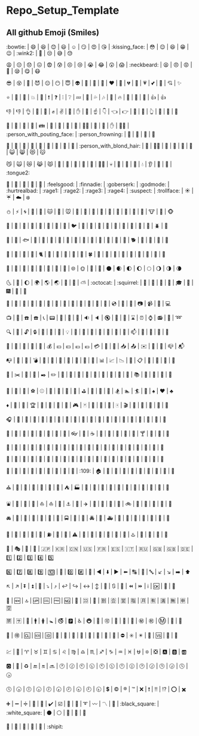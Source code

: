 # Repo_Setup_Template
## All github Emoji (Smiles)

:bowtie: | :smile: | :laughing: | :blush: | :smiley: | :relaxed: | :smirk: | :heart_eyes: | :kissing_heart: | :kissing_face: | :flushed: | :relieved: | :satisfied: | :grin: | :wink: | :wink2: | :tongue: | :unamused: | :sweat_smile: | :sweat:

:weary: | :pensive: | :disappointed: | :confounded: | :fearful: | :cold_sweat: | :persevere: | :cry: | :sob: | :joy: | :astonished: | :scream: | :neckbeard: | :tired_face: | :angry: | :rage: | :triumph: | :sleepy: | :yum: | :mask:

:sunglasses: | :dizzy_face: | :imp: | :smiling_imp: | :neutral_face: | :no_mouth: | :innocent: | :alien: | :yellow_heart: | :blue_heart: | :purple_heart: | :heart: | :green_heart: | :broken_heart: | :heartbeat: | :heartpulse: | :two_hearts: | :revolving_hearts: | :cupid: | :sparkles:

:star: | :star2: | :dizzy: | :collision: | :anger: | :exclamation: | :question: | :grey_exclamation: | :grey_question: | :zzz: | :dash: | :sweat_drops: | :notes: | :musical_note: | :fire: | :hankey: | :poop: | :shit: | :+1: | :thumbsup:

:-1: | :thumbsdown: | :ok_hand: | :punch: | :facepunch: | :fist: | :v: | :wave: | :hand: | :open_hands: | :point_up: | :point_down: | :point_left: | :point_right: | :raised_hands: | :pray: | :point_up_2: | :clap: | :muscle: | :metal:

:walking: | :runner: | :running: | :couple: | :family: | :two_men_holding_hands: | :two_women_holding_hands: | :dancer: | :dancers: | :ok_woman: | :no_good: | :information_desk_person: | :raised_hand: | :bride_with_veil: | :person_with_pouting_face: | :person_frowning: | :bow: | :couplekiss: | :couple_with_heart: | :massage:

:haircut: | :nail_care: | :boy: | :girl: | :woman: | :man: | :baby: | :older_woman: | :older_man: | :person_with_blond_hair: | :man_with_gua_pi_mao: | :man_with_turban: | :construction_worker: | :cop: | :angel: | :princess: | :smiley_cat: | :smile_cat: | :heart_eyes_cat: | :kissing_cat:

:smirk_cat: | :scream_cat: | :crying_cat_face: | :joy_cat: | :pouting_cat: | :japanese_ogre: | :japanese_goblin: | :see_no_evil: | :hear_no_evil: | :speak_no_evil: | :guardsman: | :skull: | :feet: | :lips: | :kiss: | :droplet: | :ear: | :eyes: | :nose: | :tongue2:

:love_letter: | :bust_in_silhouette: | :busts_in_silhouette: | :speech_balloon: | :thought_balloon: | :feelsgood: | :finnadie: | :goberserk: | :godmode: | :hurtrealbad: | :rage1: | :rage2: | :rage3: | :rage4: | :suspect: | :trollface: | :sunny: | :umbrella: | :cloud: | :snowflake:

:snowman: | :zap: | :cyclone: | :foggy: | :ocean: | :cat: | :dog: | :mouse: | :hamster: | :rabbit: | :wolf: | :frog: | :tiger: | :koala: | :bear: | :pig: | :pig_nose: | :cow: | :boar: | :monkey_face:

:monkey: | :horse: | :racehorse: | :camel: | :sheep: | :elephant: | :panda_face: | :snake: | :bird: | :baby_chick: | :hatched_chick: | :hatching_chick: | :chicken: | :penguin: | :turtle: | :bug: | :honeybee: | :ant: | :beetle: | :snail:

:octopus: | :tropical_fish: | :fish: | :whale: | :whale2: | :dolphin: | :cow2: | :ram: | :rat: | :water_buffalo: | :tiger2: | :rabbit2: | :dragon: | :goat: | :rooster: | :dog2: | :pig2: | :mouse2: | :ox: | :dragon_face:

:blowfish: | :crocodile: | :dromedary_camel: | :leopard: | :cat2: | :poodle: | :paw_prints: | :bouquet: | :cherry_blossom: | :tulip: | :four_leaf_clover: | :rose: | :sunflower: | :hibiscus: | :maple_leaf: | :leaves: | :fallen_leaf: | :herb: | :mushroom: | :cactus:

:palm_tree: | :evergreen_tree: | :deciduous_tree: | :chestnut: | :seedling: | :blossom: | :ear_of_rice: | :shell: | :globe_with_meridians: | :sun_with_face: | :full_moon_with_face: | :new_moon_with_face: | :new_moon: | :waxing_crescent_moon: | :first_quarter_moon: | :waxing_gibbous_moon: | :full_moon: | :waning_gibbous_moon: | :last_quarter_moon: | :waning_crescent_moon:

:last_quarter_moon_with_face: | :first_quarter_moon_with_face: | :moon: | :earth_africa: | :earth_americas: | :earth_asia: | :volcano: | :milky_way: | :partly_sunny: | :octocat: | :squirrel: | :bamboo: | :gift_heart: | :dolls: | :school_satchel: | :mortar_board: | :flags: | :fireworks: | :sparkler: | :wind_chime:

:rice_scene: | :jack_o_lantern: | :ghost: | :santa: | :christmas_tree: | :gift: | :bell: | :no_bell: | :tanabata_tree: | :tada: | :confetti_ball: | :balloon: | :crystal_ball: | :cd: | :dvd: | :floppy_disk: | :camera: | :video_camera: | :movie_camera: | :computer:

:tv: | :iphone: | :phone: | :telephone: | :telephone_receiver: | :pager: | :fax: | :minidisc: | :vhs: | :sound: | :speaker: | :mute: | :loudspeaker: | :mega: | :hourglass: | :alarm_clock: | :watch: | :radio: | :satellite: | :loop:

:mag: | :mag_right: | :unlock: | :lock: | :lock_with_ink_pen: | :closed_lock_with_key: | :key: | :bulb: | :flashlight: | :high_brightness: | :low_brightness: | :electric_plug: | :battery: | :calling: | :email: | :mailbox: | :postbox: | :bath: | :bathtub: | :shower:

:toilet: | :wrench: | :nut_and_bolt: | :hammer: | :seat: | :moneybag: | :yen: | :dollar: | :pound: | :euro: | :credit_card: | :money_with_wings: | :e-mail: | :inbox_tray: | :outbox_tray: | :envelope: | :incoming_envelope: | :postal_horn: | :mailbox_closed: | :mailbox_with_mail:

:mailbox_with_no_mail: | :door: | :smoking: | :bomb: | :gun: | :hocho: | :pill: | :syringe: | :page_facing_up: | :page_with_curl: | :bookmark_tabs: | :bar_chart: | :chart_with_upwards_trend: | :chart_with_downwards_trend: | :scroll: | :clipboard: | :calendar: | :date: | :card_index: | :file_folder:

:open_file_folder: | :scissors: | :pushpin: | :paperclip: | :black_nib: | :pencil2: | :straight_ruler: | :triangular_ruler: | :closed_book: | :green_book: | :blue_book: | :orange_book: | :notebook: | :notebook_with_decorative_cover: | :ledger: | :books: | :bookmark: | :name_badge: | :microscope: | :telescope:

:newspaper: | :football: | :basketball: | :soccer: | :baseball: | :tennis: | :8ball: | :rugby_football: | :bowling: | :golf: | :mountain_bicyclist: | :bicyclist: | :horse_racing: | :snowboarder: | :swimmer: | :surfer: | :ski: | :spades: | :hearts: | :clubs:

:diamonds: | :gem: | :ring: | :trophy: | :musical_score: | :musical_keyboard: | :violin: | :space_invader: | :video_game: | :black_joker: | :flower_playing_cards: | :game_die: | :dart: | :mahjong: | :clapper: | :memo: | :pencil: | :book: | :art: | :microphone:

:headphones: | :trumpet: | :saxophone: | :guitar: | :shoe: | :sandal: | :high_heel: | :lipstick: | :boot: | :shirt: | :tshirt: | :necktie: | :womans_clothes: | :dress: | :running_shirt_with_sash: | :jeans: | :kimono: | :bikini: | :ribbon: | :tophat:

:crown: | :womans_hat: | :mans_shoe: | :closed_umbrella: | :briefcase: | :handbag: | :pouch: | :purse: | :eyeglasses: | :fishing_pole_and_fish: | :coffee: | :tea: | :sake: | :baby_bottle: | :beer: | :beers: | :cocktail: | :tropical_drink: | :wine_glass: | :fork_and_knife:

:pizza: | :hamburger: | :fries: | :poultry_leg: | :meat_on_bone: | :spaghetti: | :curry: | :fried_shrimp: | :bento: | :sushi: | :fish_cake: | :rice_ball: | :rice_cracker: | :rice: | :ramen: | :stew: | :oden: | :dango: | :egg: | :bread:

:doughnut: | :custard: | :icecream: | :ice_cream: | :shaved_ice: | :birthday: | :cake: | :cookie: | :chocolate_bar: | :candy: | :lollipop: | :honey_pot: | :apple: | :green_apple: | :tangerine: | :lemon: | :cherries: | :grapes: | :watermelon: | :strawberry:

:peach: | :melon: | :banana: | :pear: | :pineapple: | :sweet_potato: | :eggplant: | :tomato: | :corn: | :109: | :house: | :school: | :office: | :post_office: | :hospital: | :bank: | :convenience_store: | :love_hotel: | :hotel: | :wedding:

:church: | :department_store: | :european_post_office: | :city_sunrise: | :city_sunset: | :japanese_castle: | :european_castle: | :tent: | :factory: | :tokyo_tower: | :japan: | :mount_fuji: | :sunrise_over_mountains: | :sunrise: | :stars: | :statue_of_liberty: | :bridge_at_night: | :carousel_horse: | :rainbow: | :ferris_wheel:

:fountain: | :roller_coaster: | :ship: | :speedboat: | :boat: | :sailboat: | :rowboat: | :anchor: | :rocket: | :airplane: | :helicopter: | :steam_locomotive: | :tram: | :mountain_railway: | :bike: | :aerial_tramway: | :suspension_railway: | :mountain_cableway: | :tractor: | :blue_car:

:oncoming_automobile: | :car: | :red_car: | :taxi: | :oncoming_taxi: | :articulated_lorry: | :bus: | :oncoming_bus: | :rotating_light: | :police_car: | :oncoming_police_car: | :fire_engine: | :ambulance: | :minibus: | :truck: | :train: | :station: | :train2: | :bullettrain_front: | :bullettrain_side:

:light_rail: | :monorail: | :railway_car: | :trolleybus: | :ticket: | :fuelpump: | :vertical_traffic_light: | :traffic_light: | :warning: | :construction: | :beginner: | :atm: | :slot_machine: | :busstop: | :barber: | :hotsprings: | :checkered_flag: | :crossed_flags: | :izakaya_lantern: | :moyai:

:circus_tent: | :performing_arts: | :round_pushpin: | :triangular_flag_on_post: | :jp: | :kr: | :cn: | :us: | :fr: | :es: | :it: | :ru: | :gb: | :uk: | :de: | :one: | :two: | :three: | :four: | :five:

:six: | :seven: | :eight: | :nine: | :keycap_ten: | :1234: | :zero: | :hash: | :symbols: | :arrow_backward: | :arrow_down: | :arrow_forward: | :arrow_left: | :capital_abcd: | :abcd: | :abc: | :arrow_lower_left: | :arrow_lower_right: | :arrow_right: | :arrow_up:

:arrow_upper_left: | :arrow_upper_right: | :arrow_double_down: | :arrow_double_up: | :arrow_down_small: | :arrow_heading_down: | :arrow_heading_up: | :leftwards_arrow_with_hook: | :arrow_right_hook: | :left_right_arrow: | :arrow_up_down: | :arrow_up_small: | :arrows_clockwise: | :arrows_counterclockwise: | :rewind: | :fast_forward: | :information_source: | :ok: | :twisted_rightwards_arrows: | :repeat:

:repeat_one: | :new: | :top: | :up: | :cool: | :free: | :ng: | :cinema: | :koko: | :signal_strength: | :u5272: | :u5408: | :u55b6: | :u6307: | :u6708: | :u6709: | :u6e80: | :u7121: | :u7533: | :u7a7a:

:u7981: | :sa: | :restroom: | :mens: | :womens: | :baby_symbol: | :no_smoking: | :parking: | :wheelchair: | :metro: | :baggage_claim: | :accept: | :wc: | :potable_water: | :put_litter_in_its_place: | :secret: | :congratulations: | :m: | :passport_control: | :left_luggage:

:customs: | :ideograph_advantage: | :cl: | :sos: | :id: | :no_entry_sign: | :underage: | :no_mobile_phones: | :do_not_litter: | :non-potable_water: | :no_bicycles: | :no_pedestrians: | :children_crossing: | :no_entry: | :eight_spoked_asterisk: | :eight_pointed_black_star: | :heart_decoration: | :vs: | :vibration_mode: | :mobile_phone_off:

:chart: | :currency_exchange: | :aries: | :taurus: | :gemini: | :cancer: | :leo: | :virgo: | :libra: | :scorpius: | :sagittarius: | :capricorn: | :aquarius: | :pisces: | :ophiuchus: | :six_pointed_star: | :negative_squared_cross_mark: | :a: | :b: | :ab:

:o2: | :diamond_shape_with_a_dot_inside: | :recycle: | :end: | :on: | :soon: | :clock1: | :clock130: | :clock10: | :clock1030: | :clock11: | :clock1130: | :clock12: | :clock1230: | :clock2: | :clock230: | :clock3: | :clock330: | :clock4: | :clock430:

:clock5: | :clock530: | :clock6: | :clock630: | :clock7: | :clock730: | :clock8: | :clock830: | :clock9: | :clock930: | :heavy_dollar_sign: | :copyright: | :registered: | :tm: | :x: | :heavy_exclamation_mark: | :bangbang: | :interrobang: | :o: | :heavy_multiplication_x:

:heavy_plus_sign: | :heavy_minus_sign: | :heavy_division_sign: | :white_flower: | :100: | :heavy_check_mark: | :ballot_box_with_check: | :radio_button: | :link: | :curly_loop: | :wavy_dash: | :part_alternation_mark: | :trident: | :black_square: | :white_square: | :black_circle: | :white_circle: | :red_circle: | :large_blue_circle: | :large_blue_diamond:

:large_orange_diamond: | :small_blue_diamond: | :small_orange_diamond: | :small_red_triangle: | :small_red_triangle_down: | :shipit:
